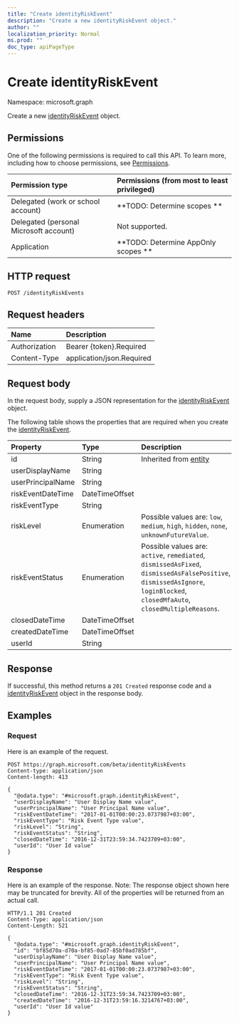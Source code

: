 ```yaml
---
title: "Create identityRiskEvent"
description: "Create a new identityRiskEvent object."
author: ""
localization_priority: Normal
ms.prod: ""
doc_type: apiPageType
---
```


# Create identityRiskEvent

Namespace: microsoft.graph

Create a new [identityRiskEvent](../resources/identityriskevent.md) object.

## Permissions
One of the following permissions is required to call this API. To learn more, including how to choose permissions, see [Permissions](/concepts/permissions-reference.md).

|Permission type|Permissions (from most to least privileged)|
|:---|:---|
|Delegated (work or school account)|**TODO: Determine scopes **|
|Delegated (personal Microsoft account)|Not supported.|
|Application|**TODO: Determine AppOnly scopes **|

## HTTP request
<!-- {
  "blockType": "ignored"
}
-->
``` http
POST /identityRiskEvents
```

## Request headers
|Name|Description|
|:---|:---|
|Authorization|Bearer {token}.Required|
|Content-Type|application/json.Required|

## Request body
In the request body, supply a JSON representation for the [identityRiskEvent](../resources/identityriskevent.md) object.

The following table shows the properties that are required when you create the [identityRiskEvent](../resources/identityriskevent.md).

|Property|Type|Description|
|:---|:---|:---|
|id|String| Inherited from [entity](../resources/entity.md)|
|userDisplayName|String||
|userPrincipalName|String||
|riskEventDateTime|DateTimeOffset||
|riskEventType|String||
|riskLevel|Enumeration| Possible values are: `low`, `medium`, `high`, `hidden`, `none`, `unknownFutureValue`.|
|riskEventStatus|Enumeration| Possible values are: `active`, `remediated`, `dismissedAsFixed`, `dismissedAsFalsePositive`, `dismissedAsIgnore`, `loginBlocked`, `closedMfaAuto`, `closedMultipleReasons`.|
|closedDateTime|DateTimeOffset||
|createdDateTime|DateTimeOffset||
|userId|String||



## Response
If successful, this method returns a `201 Created` response code and a [identityRiskEvent](../resources/identityriskevent.md) object in the response body.

## Examples

### Request
Here is an example of the request.
<!-- {
  "blockType": "request",
  "name": "create_identityriskevent_from_identityriskevents"
}
-->
``` http
POST https://graph.microsoft.com/beta/identityRiskEvents
Content-type: application/json
Content-length: 413

{
  "@odata.type": "#microsoft.graph.identityRiskEvent",
  "userDisplayName": "User Display Name value",
  "userPrincipalName": "User Principal Name value",
  "riskEventDateTime": "2017-01-01T00:00:23.0737987+03:00",
  "riskEventType": "Risk Event Type value",
  "riskLevel": "String",
  "riskEventStatus": "String",
  "closedDateTime": "2016-12-31T23:59:34.7423709+03:00",
  "userId": "User Id value"
}
```

### Response
Here is an example of the response. Note: The response object shown here may be truncated for brevity. All of the properties will be returned from an actual call.
<!-- {
  "blockType": "response",
  "truncated": true,
  "@odata.type": "microsoft.graph.identityriskevent"
}
-->
``` http
HTTP/1.1 201 Created
Content-Type: application/json
Content-Length: 521

{
  "@odata.type": "#microsoft.graph.identityRiskEvent",
  "id": "bf85d70a-d70a-bf85-0ad7-85bf0ad785bf",
  "userDisplayName": "User Display Name value",
  "userPrincipalName": "User Principal Name value",
  "riskEventDateTime": "2017-01-01T00:00:23.0737987+03:00",
  "riskEventType": "Risk Event Type value",
  "riskLevel": "String",
  "riskEventStatus": "String",
  "closedDateTime": "2016-12-31T23:59:34.7423709+03:00",
  "createdDateTime": "2016-12-31T23:59:16.3214767+03:00",
  "userId": "User Id value"
}
```

